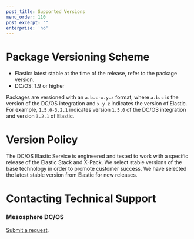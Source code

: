 ```yaml
---
post_title: Supported Versions
menu_order: 110
post_excerpt: ""
enterprise: 'no'
---
```


<!-- This source repo for this topic is https://github.com/mesosphere/dcos-commons -->


<a name="package-versioning-scheme"></a>
# Package Versioning Scheme

- Elastic: latest stable at the time of the release, refer to the package version.
- DC/OS: 1.9 or higher

Packages are versioned with an `a.b.c-x.y.z` format, where `a.b.c` is the version of the DC/OS integration and `x.y.z` indicates the version of Elastic. For example, `1.5.0-3.2.1` indicates version `1.5.0` of the DC/OS integration and version `3.2.1` of Elastic.

<a name="version-policy"></a>
# Version Policy

The DC/OS Elastic Service is engineered and tested to work with a specific release of the Elastic Stack and X-Pack. We select stable versions of the base technology in order to promote customer success. We have selected the latest stable version from Elastic for new releases.

<a name="contacting-technical-support"></a>
# Contacting Technical Support

### Mesosphere DC/OS
[Submit a request](https://support.mesosphere.com/hc/en-us/requests/new).
